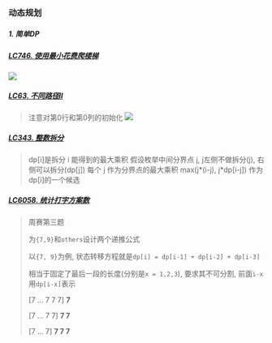 ### 动态规划

##### 1. 简单DP
##### [LC746. 使用最小花费爬楼梯](https://github.com/MyLeetCodeRecord/cpp-leetcode/blob/master/746.%E4%BD%BF%E7%94%A8%E6%9C%80%E5%B0%8F%E8%8A%B1%E8%B4%B9%E7%88%AC%E6%A5%BC%E6%A2%AF.cpp)
<img src="https://img-blog.csdnimg.cn/2021010621363669.png">


##### [LC63. 不同路径Ⅱ](https://github.com/MyLeetCodeRecord/cpp-leetcode/blob/master/63.%E4%B8%8D%E5%90%8C%E8%B7%AF%E5%BE%84-ii.cpp)
> 注意对第0行和第0列的初始化
> <img src="https://img-blog.csdnimg.cn/20210104114513928.png">


##### [LC343. 整数拆分](https://github.com/MyLeetCodeRecord/cpp-leetcode/blob/master/343.%E6%95%B4%E6%95%B0%E6%8B%86%E5%88%86.cpp)
> dp[i]是拆分 i 能得到的最大乘积
> 假设枚举中间分界点 j, j左侧不做拆分(j), 右侧可以拆分(dp[j])
> 每个 j 作为分界点的最大乘积 max(j*(i-j), j*dp[i-j]) 作为dp[i]的一个候选

##### [LC6058. 统计打字方案数]()
> 周赛第三题
>
> 为`{7,9}`和`others`设计两个递推公式
> 
> 以`{7, 9}`为例, 状态转移方程就是`dp[i] = dp[i-1] + dp[i-2] + dp[i-3]`
> 
> 相当于固定了最后一段的长度(分别是`x = 1,2,3`), 要求其不可分割, 前面`i-x`用`dp[i-x]`表示
> 
> [7 ... 7  7  7] **7**
>  
> [7 ... 7  7] **7  7**
> 
> [7 ... 7] **7  7  7**